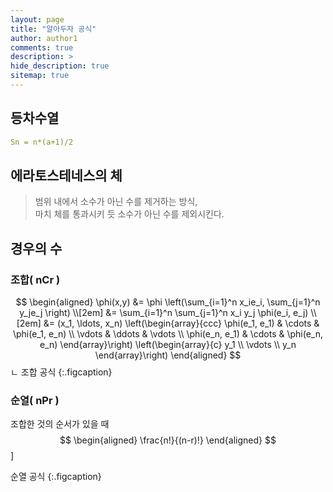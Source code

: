 ```yaml
---
layout: page
title: "알아두자 공식"
author: author1
comments: true
description: >
hide_description: true
sitemap: true
---
```


## 등차수열
```yml
Sn = n*(a+1)/2
```
## 에라토스테네스의 체 
> 범위 내에서 소수가 아닌 수를 제거하는 방식,<br>마치 체를 통과시키 듯 소수가 아닌 수를 제외시킨다.

## 경우의 수
### 조합( nCr )

$$
\begin{aligned}
  \phi(x,y) &= \phi \left(\sum_{i=1}^n x_ie_i, \sum_{j=1}^n y_je_j \right) \\[2em]
            &= \sum_{i=1}^n \sum_{j=1}^n x_i y_j \phi(e_i, e_j)            \\[2em]
            &= (x_1, \ldots, x_n)
               \left(\begin{array}{ccc}
                 \phi(e_1, e_1)  & \cdots & \phi(e_1, e_n) \\
                 \vdots          & \ddots & \vdots         \\
                 \phi(e_n, e_1)  & \cdots & \phi(e_n, e_n)
               \end{array}\right)
               \left(\begin{array}{c}
                 y_1    \\
                 \vdots \\
                 y_n
               \end{array}\right)
\end{aligned}
$$
ㄴ
조합 공식
{:.figcaption}

### 순열( nPr )
조합한 것의 순서가 있을 때
$$
\begin{aligned}
  \frac{n!}{(n-r)!}
\end{aligned}
$$]

순열 공식
{:.figcaption}

